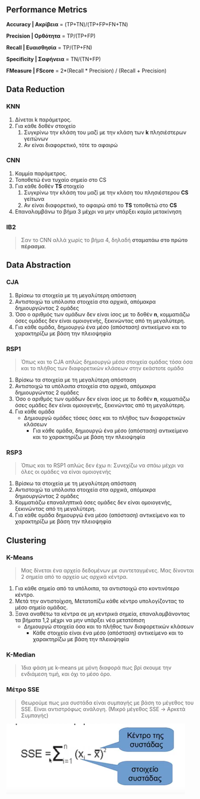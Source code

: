 ## Performance Metrics

**Accuracy | Ακρίβεια** = (TP+TN)/(TP+FP+FN+TN)

**Precision | Ορθότητα** = TP/(TP+FP)

**Recall | Ευαισθησία** = TP/(TP+FN)

**Specificity | Σαφήνεια** = TN/(TN+FP)

**FMeasure | FScore** = 2*(Recall * Precision) / (Recall + Precision)

## Data Reduction

### KNN

1. Δίνεται k παράμετρος.
2. Για κάθε δοθέν στοιχείο
   1. Συγκρίνω την κλάση του μαζί με την κλάση των **k** πλησιέστερων γειτώνων
   2. Αν είναι διαφορετικό, τότε το αφαιρώ

### CNN

1. Καμμία παράμετρος.
2. Τοποθετώ ένα τυχαίο σημείο στο CS
3. Για κάθε δοθέν **TS** στοιχείο 
   1. Συγκρίνω την κλάση του μαζί με την κλάση του πλησιέστερου **CS** γείτωνα
   2. Αν είναι διαφορετικό, το αφαιρώ από το **TS** τοποθετώ στο **CS**
4. Επαναλαμβάνω το βήμα 3 μέχρι να μην υπάρξει καμία μετακίνηση


### IB2

> Σαν το CNN αλλά χωρίς το βήμα 4, δηλαδή **σταματάω στο πρώτο πέρασμα**.
## Data Abstraction

### CJA

1. Βρίσκω τα στοιχεία με τη μεγαλύτερη απόσταση
2. Αντιστοιχώ τα υπόλοιπα στοιχεία στα αρχικά, απόμακρα δημιουργώντας 2 ομάδες
3. Όσο ο αριθμός των ομάδων δεν είναι ίσος με το δοθέν **n**, κομματιάζω όσες ομάδες δεν είναι ομοιογενής, ξεκινώντας από τη μεγαλύτερη.
4. Για κάθε ομάδα, δημιουργώ ένα μέσο (απόσταση) αντικείμενο και το χαρακτηρίζω με βάση την πλειοψηφία


### RSP1

> Όπως και το CJA απλώς δημιουργώ μέσα στοιχεία ομάδας τόσα όσα και το πλήθος των διαφορετικών κλάσεων στην εκάστοτε ομάδα


1. Βρίσκω τα στοιχεία με τη μεγαλύτερη απόσταση
2. Αντιστοιχώ τα υπόλοιπα στοιχεία στα αρχικά, απόμακρα δημιουργώντας 2 ομάδες
3. Όσο ο αριθμός των ομάδων δεν είναι ίσος με το δοθέν **n**, κομματιάζω όσες ομάδες δεν είναι ομοιογενής, ξεκινώντας από τη μεγαλύτερη.
4. Για κάθε ομάδα
   - Δημιουργώ ομάδες τόσες όσες και το πλήθος των διαφορετικών κλάσεων
      - Για κάθε ομάδα, δημιουργώ ένα μέσο (απόσταση) αντικείμενο και το χαρακτηρίζω με βάση την πλειοψηφία

### RSP3

> Όπως και το RSP1 απλώς δεν έχω n: Συνεχίζω να σπάω μέχρι να όλες οι ομάδες να είναι ομοιογενής 

1. Βρίσκω τα στοιχεία με τη μεγαλύτερη απόσταση
2. Αντιστοιχώ τα υπόλοιπα στοιχεία στα αρχικά, απόμακρα δημιουργώντας 2 ομάδες
3. Κομματιάζω επαναληπτικά  όσες ομάδες δεν είναι ομοιογενής, ξεκινώντας από τη μεγαλύτερη.
4. Για κάθε ομάδα δημιουργώ ένα μέσο (απόσταση) αντικείμενο και το χαρακτηρίζω με βάση την πλειοψηφία


## Clustering

### K-Means

> Μας δίνεται ένα αρχείο δεδομένων με συντεταγμένες.
> Μας δίνονται 2 σημεία από το αρχείο ως αρχικά κέντρα.

1. Για κάθε σημείο από τα υπόλοιπα, τα αντιστοιχώ στο κοντινότερο κέντρο.
2. Μετά την αντιστοίχιση, Μετατοπίζω κάθε κέντρο υπολογίζοντας το μέσο σημείο ομάδας.
3. Ξανα αναθέτω τα κέντρα σε μη κεντρικά σημεία, επαναλαμβάνοντας τα βήματα 1,2 μέχρι να μην υπάρξει νέα μετατόπιση
   - Δημιουργώ στοιχεία όσα και το πλήθος των διαφορετικών κλάσεων
      - Κάθε στοιχείο είναι ένα μέσο (απόσταση) αντικείμενο και το χαρακτηρίζω με βάση την πλειοψηφία


### K-Median

> Ίδια φάση με k-means με μόνη διαφορά πως βρί σκουμε την ενδιάμεση τιμή, και όχι το μέσο όρο.


### Μέτρο SSE
>Θεωρούμε πως μια συστάδα είναι συμπαγής με βάση το μέγεθος του SSE. Είναι αντιστρόφως ανάλογη. (Μικρό μέγεθος SSE -> Αρκετά Συμπαγής)

<img src="../images/SSE.jpg"/>